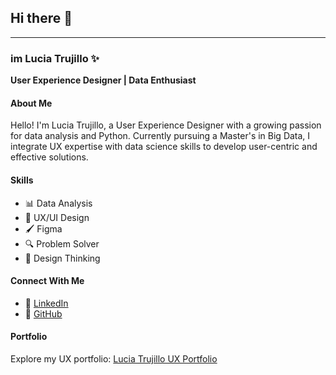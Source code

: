 ## Hi there 👋

---------------------

### im Lucia Trujillo ✨ 
**User Experience Designer | Data Enthusiast**

#### About Me
Hello! I'm Lucia Trujillo, a User Experience Designer with a growing passion for data analysis and Python. Currently pursuing a Master's in Big Data, I integrate UX expertise with data science skills to develop user-centric and effective solutions.

#### Skills

- 📊 Data Analysis  
- 🎨 UX/UI Design  
- 🖌️ Figma  
- 🔍 Problem Solver  
- 🎯 Design Thinking

#### Connect With Me
- 🔗 [LinkedIn](https://www.linkedin.com/in/lucia-trujillo/)  
- 📂 [GitHub](https://github.com/luciatrujillo)

#### Portfolio
Explore my UX portfolio: [Lucia Trujillo UX Portfolio](https://luciatrujillo.framer.website/)
